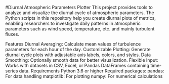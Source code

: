 #Diurnal Atmospheric Parameters Plotter
This project provides tools to analyze and visualize the diurnal cycle of atmospheric parameters. The Python scripts in this repository help you create diurnal plots of metrics, enabling researchers to investigate daily patterns in atmospheric parameters such as wind speed, temperature, etc. and mainly turbulent fluxes.

Features
Diurnal Averaging: Calculate mean values of turbulence parameters for each hour of the day.
Customizable Plotting: Generate diurnal cycle plots with adjustable axis labels, colors, and styles.
Data Smoothing: Optionally smooth data for better visualization.
Flexible Input: Works with datasets in CSV, Excel, or Pandas DataFrames containing time-series data.
Requirements
Python 3.6 or higher
Required packages:
pandas: For data handling
matplotlib: For plotting
numpy: For numerical calculations
